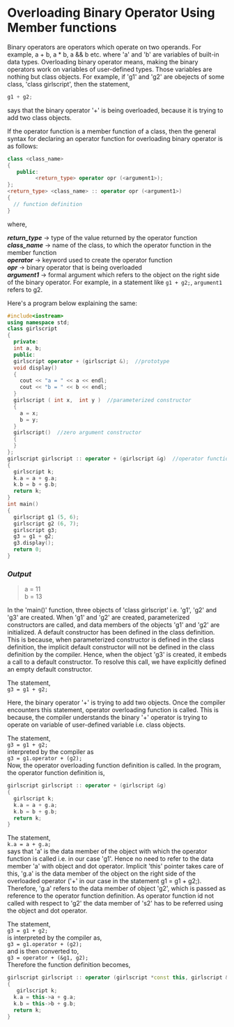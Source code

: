 # Overloading Binary Operator Using Member functions  

Binary operators are operators which operate on two operands. For example, a + b, a * b, a && b etc. where 'a' and 'b' are variables of built-in data types. Overloading binary operator means, making the binary operators work on variables of user-defined types. Those variables are nothing but class objects. For example, if 'g1' and 'g2' are obejects of some class, 'class girlscript', then the statement,  
```C++
g1 + g2;
```  

says that the binary operator '+' is being overloaded, because it is trying to add two class objects.  

If the operator function is a member function of a class, then the general syntax for declaring an operator function for overloading binary operator is as follows:  
```C++
class <class_name>
{
   public:
         <return_type> operator opr (<argument1>);
};
<return_type> <class_name> :: operator opr (<argument1>)
{
  // function definition
}
```  

where,  

***return_type*** -> type of the value returned by the operator function  
***class_name*** -> name of the class, to which the operator function in the member function  
***operator*** -> keyword used to create the operator function  
***opr*** -> binary operator that is being overloaded  
***argument1*** -> formal argument which refers to the object on the right side of the binary operator. For example, in a statement like `g1 + g2;`, `argument1` refers to g2.  

Here's a program below explaining the same:  
```C++
#include<iostream>
using namespace std;
class girlscript
{
  private:
  int a, b;
  public:
  girlscript operator + (girlscript &);  //prototype
  void display()
  {
    cout << "a = " << a << endl;
    cout << "b = " << b << endl;
  }
  girlscript ( int x,  int y )  //parameterized constructor
  {
    a = x;
    b = y;
  }
  girlscript()  //zero argument constructor
  {
  }
};
girlscript girlscript :: operator + (girlscript &g)  //operator function definition
{
  girlscript k;
  k.a = a + g.a;
  k.b = b + g.b;
  return k;
}
int main()
{
  girlscript g1 (5, 6);
  girlscript g2 (6, 7);
  girlscript g3;
  g3 = g1 + g2;
  g3.display();
  return 0;
}
```  

### *Output*  

> a = 11  
> b = 13  

In the 'main()' function, three objects of 'class girlscript' i.e. 'g1', 'g2' and 'g3' are created. When 'g1' and 'g2' are created, parameterized constructors are called, and data members of the objects 'g1' and 'g2' are initialized. A default constructor has been defined in the class definition. This is because, when parameterized constructor is defined in the class definition, the implicit default constructor will not be defined in the class definition by the compiler. Hence, when the object 'g3' is created, it embeds a call to a default constructor. To resolve this call, we have explicitly defined an empty default constructor.  

The statement,  
`g3 = g1 + g2;`  

Here, the binary operator '+' is trying to add two objects. Once the compiler encounters this statement, operator overloading function is called. This is because, the compiler understands the binary '+' operator is trying to operate on variable of user-defined variable i.e. class objects.  

The statement,  
`g3 = g1 + g2;`  
interpreted by the compiler as  
`g3 = g1.operator + (g2);`  
Now, the operator overloading function definition is called. In the program, the operator function definition is,  
```C++
girlscript girlscript :: operator + (girlscript &g)
{
  girlscript k;
  k.a = a + g.a;
  k.b = b + g.b;
  return k;
}
```

The statement,  
`k.a = a + g.a;`  
says that 'a' is the data member of the object with which the operator function is called i.e. in our case 'g1'. Hence no need to refer to the data member 'a' with object and dot operator. Implicit 'this' pointer takes care of this, 'g.a' is the data member of the object on the right side of the overloaded operator ('+' in our case in the statement g1 = g1 + g2;). Therefore, 'g.a' refers to the data member of object 'g2', which is passed as reference to the operator function definition. As operator function id not called with respect to 'g2' the data member of 's2' has to be referred using the object and dot operator.  

The statement,  
`g3 = g1 + g2;`  
is interpreted by the compiler as,  
`g3 = g1.operator + (g2);`  
and is then converted to,  
`g3 = operator + (&g1, g2);`  
Therefore the function definition becomes,  
```C++
girlscript girlscript :: operator (girlscript *const this, girlscript &g)
{
   girlscript k;
  k.a = this->a + g.a;
  k.b = this->b + g.b;
  return k;
}
```
